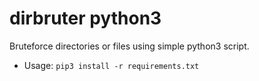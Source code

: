 # dirbruter python3
Bruteforce directories or files using simple python3 script.


* Usage: `pip3 install -r requirements.txt`

